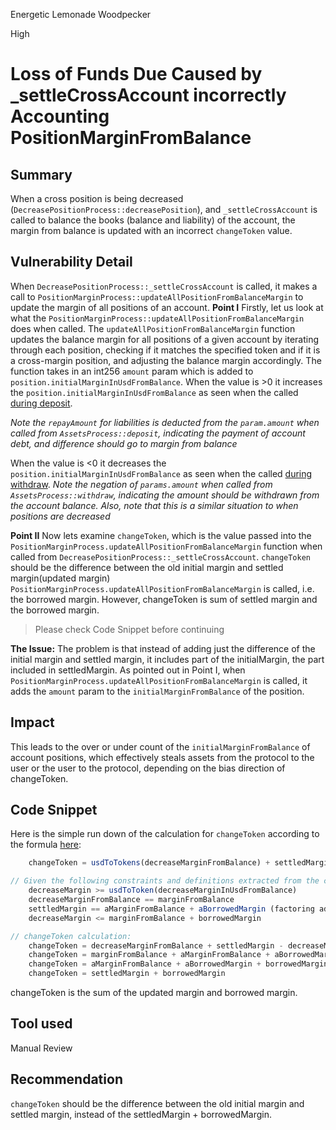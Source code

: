 Energetic Lemonade Woodpecker

High

# Loss of Funds Due Caused by _settleCrossAccount incorrectly Accounting PositionMarginFromBalance

## Summary
When a cross position is being decreased (`DecreasePositionProcess::decreasePosition`), and `_settleCrossAccount` is called to balance the books (balance and liability) of the account, the margin from balance is updated with an incorrect `changeToken` value.  

## Vulnerability Detail
When `DecreasePositionProcess::_settleCrossAccount` is called, it makes a call to `PositionMarginProcess::updateAllPositionFromBalanceMargin` to update the margin of all positions of an account. 
**Point I**
Firstly, let us look at what the  `PositionMarginProcess::updateAllPositionFromBalanceMargin` does when called.
The `updateAllPositionFromBalanceMargin` function updates the balance margin for all positions of a given account by iterating through each position, checking if it matches the specified token and if it is a cross-margin position, and adjusting the balance margin accordingly. The function takes in an int256 `amount` param which is added to `position.initialMarginInUsdFromBalance`. 
When the value is >0 it increases the  `position.initialMarginInUsdFromBalance` as seen when the called [during deposit](https://github.com/sherlock-audit/2024-05-elfi-protocol/blob/8a1a01804a7de7f73a04d794bf6b8104528681ad/elfi-perp-contracts/contracts/process/AssetsProcess.sol#L109-L115).

*Note the `repayAmount` for liabilities is deducted from the `param.amount` when called from `AssetsProcess::deposit`, indicating the payment of account debt, and difference should go to margin from balance*

When the value is <0 it decreases the  `position.initialMarginInUsdFromBalance` as seen when the called [during withdraw](https://github.com/sherlock-audit/2024-05-elfi-protocol/blob/8a1a01804a7de7f73a04d794bf6b8104528681ad/elfi-perp-contracts/contracts/process/AssetsProcess.sol#L148-L154).
*Note the negation of `params.amount` when called from  `AssetsProcess::withdraw`, indicating the amount should be withdrawn from the account balance. Also, note that this is a similar situation to when positions are decreased*

**Point II**
Now lets examine `changeToken`, which is the value passed into the `PositionMarginProcess.updateAllPositionFromBalanceMargin` function when called from `DecreasePositionProcess::_settleCrossAccount`. 
`changeToken` should be the difference between the old initial margin and settled margin(updated margin) `PositionMarginProcess.updateAllPositionFromBalanceMargin` is called, i.e. the borrowed margin. However, changeToken is sum of settled margin and the borrowed margin.
> Please check Code Snippet before continuing


**The Issue:**
The problem is that instead of adding just the difference of the initial margin and settled margin, it includes part of the initialMargin, the part included in settledMargin. As pointed out in Point I, when `PositionMarginProcess.updateAllPositionFromBalanceMargin` is called, it adds the `amount`  param to the `initialMarginFromBalance` of the position. 

## Impact
This leads to the over or under count of the `initialMarginFromBalance` of account positions, which effectively steals assets from the protocol to the user or the user to the protocol, depending on the bias direction of changeToken.

## Code Snippet
Here is the simple run down of the calculation for `changeToken` according to the formula [here](https://github.com/sherlock-audit/2024-05-elfi-protocol/blob/8a1a01804a7de7f73a04d794bf6b8104528681ad/elfi-perp-contracts/contracts/process/DecreasePositionProcess.sol#L399-L405):
```js
	changeToken = usdToTokens(decreaseMarginFromBalance) + settledMargin - decreaseMargin

// Given the following constraints and definitions extracted from the code:
	decreaseMargin >= usdToToken(decreaseMarginInUsdFromBalance)
	decreaseMarginFromBalance == marginFromBalance
	settledMargin == aMarginFromBalance + aBorrowedMargin (factoring adjustment i.e. fees and PnL)
	decreaseMargin <= marginFromBalance + borrowedMargin

// changeToken calculation:
	changeToken = decreaseMarginFromBalance + settledMargin - decreaseMargin
	changeToken = marginFromBalance + aMarginFromBalance + aBorrowedMargin - marginFromBalance + borrowedMargin (assuming the whole margin being decreased)
	changeToken = aMarginFromBalance + aBorrowedMargin + borrowedMargin
	changeToken = settledMargin + borrowedMargin
```

changeToken is the sum of the updated margin and borrowed margin.

## Tool used
Manual Review

## Recommendation
`changeToken` should be the difference between the old initial margin and settled margin, instead of the settledMargin + borrowedMargin.